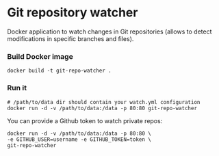 # Git repository watcher

Docker application to watch changes in Git repositories (allows to detect modifications in specific branches and files).

### Build Docker image

```shell 
docker build -t git-repo-watcher .
```

### Run it

```shell
# /path/to/data dir should contain your watch.yml configuration
docker run -d -v /path/to/data:/data -p 80:80 git-repo-watcher
```

You can provide a Github token to watch private repos:

```shell
docker run -d -v /path/to/data:/data -p 80:80 \
-e GITHUB_USER=username -e GITHUB_TOKEN=token \
git-repo-watcher
```